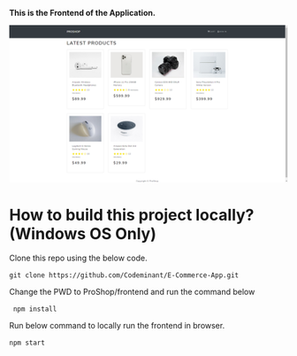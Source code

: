 **This is the Frontend of the Application.**

![ProShop](images/ProShop.png)

# How to build this project locally? (Windows OS Only)

Clone this repo using the below code.

```
git clone https://github.com/Codeminant/E-Commerce-App.git
```

Change the PWD to ProShop/frontend and run the command below

```
 npm install
```

Run below command to locally run the frontend in browser.

```
npm start
```
